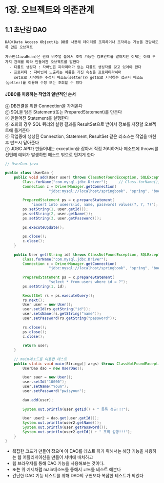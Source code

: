 # 1장. 오브젝트와 의존관계
## 1.1 초난감 DAO
    DAO(Data Access Object)는 DB를 사용해 데이터를 조회하거나 조작하는 기능을 전담하도록 만든 오브젝트
    
    자바빈(JavaBean)은 원래 비주얼 툴에서 조작 가능한 컴포넌트를 말하지만 이제는 아래 두 가지 관례를 따라 만들어진 오브젝트를 말한다
      - 디폴트 생성자 : 자바빈은 파라미터가 없는 디폴트 생성자를 갖고 있어야 한다
      - 프로퍼티 : 자바빈이 노출하는 이름을 가진 속성을 프로퍼티라하며 
        set으로 시작하는 수정자 메소드(setter)와 get으로 시작하는 접근자 메소드(getter)를 이용해 수정 또는 조회할 수 있다

#### JDBC를 이용하는 작업의 일반적인 순서
  ⓐ DB연결을 위한 Connection을 가져온다</br>
  ⓑ SQL을 담은 Statement(또는 PreparedStatement)를 만든다</br>
  ⓒ 만들어진 Statement를 실행한다</br>
  ⓓ 조회의 경우 SQL 쿼리의 실행 결과를 ResultSet으로 받아서 정보를 저장할 오브젝트에 옮겨준다</br>
  ⓔ 작업중에 생성된 Connection, Statement, ResultSet 같은 리소스는 작업을 마친 후 반드시 닫아준다</br>
  ⓕ JDBC API가 만들어내는 exception을 잡아서 직접 처리하거나 메소드에 throws를 선언해 예외가 발생하면 메소드 밖으로 던지게 한다</br>
  
```java
// UserDao.java

public class UserDao {
    public void add(User user) throws ClassNotFoundException, SQLException {
        Class.forName("com.mysql.jdbc.Driver");     // Class.forName(); → 드라이버 로드/ JVM에 해당 클래스를 로드한다
        Connection c = DriverManager.getConnection(
                    "jdbc:mysql://localhost/springbook", "spring", "book");
        
        PreparedStatement ps = c.prepareStatement(
            "insert into useers(id, name, password) values(?, ?, ?)");
        ps.setString(1, user.getId());
        ps.setString(2, user.getName());
        ps.setString(3, user.getPassword());
        
        ps.executeUpdate();
        
        ps.close();
        c.close();
    }
    
    public User get(String id) throws ClassNotFoundException, SQLException {
        Class.forName("com.mysql.jdbc.Driver");
        Connection c = DriverManager.getConnection(
                    "jdbc:mysql://localhost/springbook", "spring", "book");
        
        PreparedStatement ps = c.prepareStatement(
                    "select * from users where id = ?");
        ps.setString(1, id);
        
        ResultSet rs = ps.executeQuery();
        rs.next();
        User user = new User();
        user.setId(rs.getString("id"));
        user.setsName(rs.getString("name"));
        user.setPassword(rs.getString("password"));
        
        rs.close();
        ps.close();
        c.close();
        
        return user;
    }
    
    // main메소드를 이용한 테스트
    public static void main(Stringp[] args) throws ClassNotFoundException, SQLException {
        UserDao dao = new UserDao();
        
        User suer = new User();
        user.setId("10000");
        user.setName("Youn");
        user.setPassword("pwisyoun");
        
        dao.add(user);
        
        System.out.println(user.getId() + " 등록 성공!!!");
        
        User user2 = dao.get(user.getId());
        System.out.println(user2.getName());
        System.out.println(user.getPassword());
        System.out.println(user2.getId() + " 조회 성공!!!");
    }
}
```

* 복잡한 코드가 만들어 졌으며 이 DAO를 테스트 하기 위해서는 해당 기능을 사용하는 웹 어플리케이션을 만들어 서버에 배치하고
* 웹 브라우저를 통해 DAO 기능을 사용해보는 것이다.
* 또는 위 예제처럼 main메소드를 통해서 코드를 테스트 해본다
* 간단한 DAO 기능 테스트를 위해 DAO의 구현보다 복잡한 테스트가 되었다
